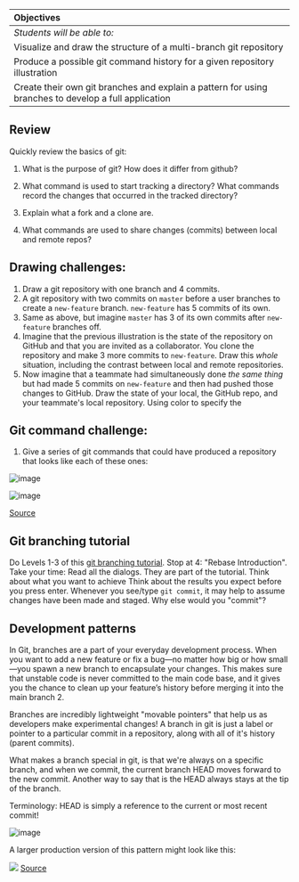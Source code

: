| Objectives |
| :--- |
| *Students will be able to:* |
| Visualize and draw the structure of a multi-branch git repository |
| Produce a possible git command history for a given repository illustration |
| Create their own git branches and explain a pattern for using branches to develop a full application |

## Review
Quickly review the basics of git:

1. What is the purpose of git? How does it differ from github?

1. What command is used to start tracking a directory? What commands record the changes that occurred in the tracked directory?

1. Explain what a fork and a clone are.

1. What commands are used to share changes (commits) between local and remote repos?

## Drawing challenges:
1. Draw a git repository with one branch and 4 commits.
1. A git repository with two commits on `master` before a user branches to create a `new-feature` branch. `new-feature` has 5 commits of its own.
2. Same as above, but imagine `master` has 3 of its own commits after `new-feature` branches off.
1. Imagine that the previous illustration is the state of the repository on GitHub and that you are invited as a collaborator. You clone the repository and make 3 more commits to `new-feature`. Draw this *whole* situation, including the contrast between local and remote repositories.
1. Now imagine that a teammate had simultaneously done *the same thing* but had made 5 commits on `new-feature` and then had pushed those changes to GitHub. Draw the state of your local, the GitHub repo, and your teammate's local repository. Using color to specify the

## Git command challenge:
1. Give a series of git commands that could have produced a repository that looks like each of these ones:

  ![image](https://cloud.githubusercontent.com/assets/6520345/15020274/2d32158e-11d6-11e6-8981-79cfc2bc6682.png)

  ![image](https://cloud.githubusercontent.com/assets/6520345/15020605/8f8e77e4-11d7-11e6-913e-fb9dcb7d34cd.png)

  [Source](https://www.atlassian.com/git/tutorials/using-branches/git-branch)

<!-- 2. `git init`

  `git commit` x 2

  `git branch new-feature`

  `git checkout new-feature`

  `git commit` x 2

  `git checkout -b fixes`

  `git commit` x 2 -->


## Git branching tutorial

Do Levels 1-3 of this [git branching tutorial](http://pcottle.github.io/learnGitBranching/). Stop at 4: "Rebase Introduction".
Take your time:
Read all the dialogs. They are part of the tutorial.
Think about what you want to achieve
Think about the results you expect before you press enter.
Whenever you see/type `git commit`, it may help to assume changes have been made and staged. Why else would you "commit"?

## Development patterns

In Git, branches are a part of your everyday development process. When you want to add a new feature or fix a bug—no matter how big or how small—you spawn a new branch to encapsulate your changes. This makes sure that unstable code is never committed to the main code base, and it gives you the chance to clean up your feature’s history before merging it into the main branch 2.

Branches are incredibly lightweight "movable pointers" that help us as developers make experimental changes! A branch in git is just a label or pointer to a particular commit in a repository, along with all of it's history (parent commits).

What makes a branch special in git, is that we're always on a specific branch, and when we commit, the current branch HEAD moves forward to the new commit. Another way to say that is the HEAD always stays at the tip of the branch.

Terminology: HEAD is simply a reference to the current or most recent commit!



![image](https://cloud.githubusercontent.com/assets/6520345/15020568/663aa804-11d7-11e6-83f6-774e43bc2ea6.png)


A larger production version of this pattern might look like this:

![](http://nvie.com/img/git-model@2x.png)
[Source](http://nvie.com/posts/a-successful-git-branching-model/)

